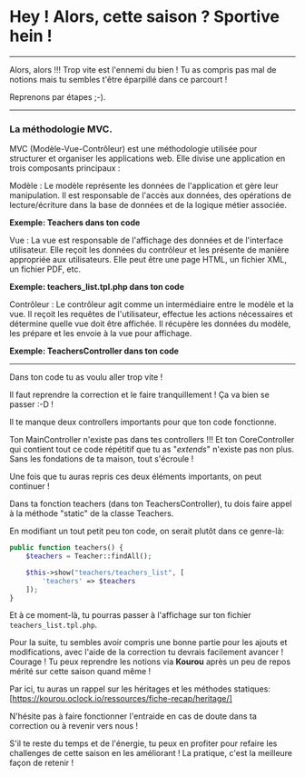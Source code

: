 # Hey ! Alors, cette saison ? Sportive hein !
---

Alors, alors !!!
Trop vite est l'ennemi du bien ! Tu as compris pas mal de notions mais tu sembles t'être éparpillé dans ce parcourt !

Reprenons par étapes ;-).

---

### La méthodologie MVC.

MVC (Modèle-Vue-Contrôleur) est une méthodologie utilisée pour structurer et organiser les applications web. Elle divise une application en trois composants principaux :

Modèle : Le modèle représente les données de l'application et gère leur manipulation. Il est responsable de l'accès aux données, des opérations de lecture/écriture dans la base de données et de la logique métier associée.

  **Exemple: Teachers dans ton code**

Vue : La vue est responsable de l'affichage des données et de l'interface utilisateur. Elle reçoit les données du contrôleur et les présente de manière appropriée aux utilisateurs. Elle peut être une page HTML, un fichier XML, un fichier PDF, etc.

**Exemple: teachers_list.tpl.php dans ton code**

Contrôleur : Le contrôleur agit comme un intermédiaire entre le modèle et la vue. Il reçoit les requêtes de l'utilisateur, effectue les actions nécessaires et détermine quelle vue doit être affichée. Il récupère les données du modèle, les prépare et les envoie à la vue pour affichage.

**Exemple: TeachersController dans ton code**

---

Dans ton code tu as voulu aller trop vite !

Il faut reprendre la correction et le faire tranquillement ! Ça va bien se passer :-D !

Il te manque deux controllers importants pour que ton code fonctionne.

Ton MainController n'existe pas dans tes controllers !!!
Et ton CoreController qui contient tout ce code répétitif que tu as "*extends*" n'existe pas non plus.
Sans les fondations de ta maison, tout s'écroule !

Une fois que tu auras repris ces deux éléments importants, on peut continuer !

Dans ta fonction teachers (dans ton TeachersController),
tu dois faire appel à la méthode "static" de la classe Teachers.

En modifiant un tout petit peu ton code, on serait plutôt dans ce genre-là:

```php
public function teachers() {
    $teachers = Teacher::findAll();

    $this->show("teachers/teachers_list", [
        'teachers' => $teachers
    ]);
}
```

Et à ce moment-là, tu pourras passer à l'affichage sur ton fichier `teachers_list.tpl.php`.

Pour la suite, tu sembles avoir compris une bonne partie pour les ajouts et modifications, avec l'aide de la correction tu devrais facilement avancer ! Courage !
Tu peux reprendre les notions via **Kourou** après un peu de repos mérité sur cette saison quand même !

Par ici, tu auras un rappel sur les héritages et les méthodes statiques:
[https://kourou.oclock.io/ressources/fiche-recap/heritage/]

N'hésite pas à faire fonctionner l'entraide en cas de doute dans ta correction ou à revenir vers nous !

S'il te reste du temps et de l'énergie, tu peux en profiter pour refaire les challenges de cette saison en les améliorant ! La pratique, c'est la meilleure façon de retenir !
